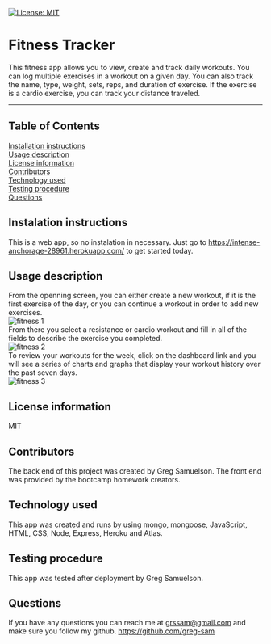 [![License: MIT](https://img.shields.io/badge/License-MIT-yellow.svg)](https://opensource.org/licenses/MIT)
  # Fitness Tracker
  This fitness app allows you to view, create and track daily workouts. You can log multiple exercises in a workout on a given day. You can also track the name, type, weight, sets, reps, and duration of exercise. If the exercise is a cardio exercise, you can track your distance traveled.
  ***
  ## Table of Contents
  [Installation instructions](#instalation-instructions)  
  [Usage description](#usage-description)  
  [License information](#license-information)  
  [Contributors](#contributors)  
  [Technology used](#technology-used)  
  [Testing procedure](#testing-procedure)  
  [Questions](#questions)  
  ## Instalation instructions
  This is a web app, so no instalation in necessary.  Just go to https://intense-anchorage-28961.herokuapp.com/ to get started today.  
  ## Usage description
  From the openning screen, you can either create a new workout, if it is the first exercise of the day, or you can continue a workout in order to add new exercises.  
  ![fitness 1](https://user-images.githubusercontent.com/71279945/102806596-068a6d00-4372-11eb-9008-1e07bfaaa719.PNG)  
  From there you select a resistance or cardio workout and fill in all of the fields to describe the exercise you completed.  
  ![fitness 2](https://user-images.githubusercontent.com/71279945/102806600-07230380-4372-11eb-82d3-f8648ba7ddd8.PNG)  
  To review your workouts for the week, click on the dashboard link and you will see a series of charts and graphs that display your workout history over the past seven days.  
  ![fitness 3](https://user-images.githubusercontent.com/71279945/102806601-07230380-4372-11eb-9b48-10c26188cd9c.PNG)  

  ## License information
  MIT   
  ## Contributors
  The back end of this project was created by Greg Samuelson.  The front end was provided by the bootcamp homework creators.  
  ## Technology used
  This app was created and runs by using  mongo, mongoose, JavaScript, HTML, CSS, Node, Express, Heroku and  Atlas.  
  ## Testing procedure
  This app was tested after deployment by Greg Samuelson.  
  ## Questions  
  If you have any questions you can reach me at grssam@gmail.com and make sure you follow my github. https://github.com/greg-sam

